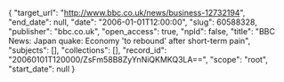 {
  "target_url": "http://www.bbc.co.uk/news/business-12732194", 
  "end_date": null, 
  "date": "2006-01-01T12:00:00", 
  "slug": 60588328, 
  "publisher": "bbc.co.uk", 
  "open_access": true, 
  "npld": false, 
  "title": "BBC News: Japan quake: Economy 'to rebound' after short-term pain", 
  "subjects": [], 
  "collections": [], 
  "record_id": "20060101T120000/ZsFm58B8ZyYnNiQKMKQ3LA==", 
  "scope": "root", 
  "start_date": null
}

